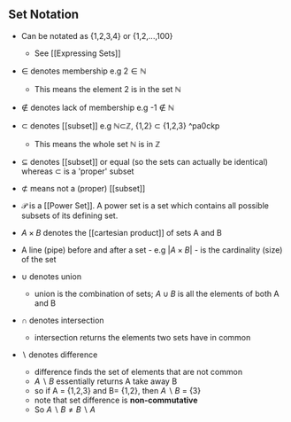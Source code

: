 ## Set Notation

- Can be notated as {1,2,3,4} or {1,2,...,100}
    - See [[Expressing Sets]]
    
- ∈ denotes membership e.g $2 ∈ ℕ$
    - This means the element 2 is in the set ℕ

- ∉ denotes lack of membership e.g -1 ∉ ℕ

- ⊂ denotes [[subset]] e.g ℕ⊂ℤ, {1,2} ⊂ {1,2,3} ^pa0ckp
    - This means the whole set ℕ is in ℤ

- ⊆ denotes [[subset]] or equal (so the sets can actually be identical) whereas ⊂ is a 'proper' subset

- ⊄ means not a (proper) [[subset]]

- $\mathcal P$ is a [[Power Set]]. A power set is a set which contains all possible subsets of its defining set.

- $A\times B$ denotes the [[cartesian product]] of sets A and B
- A line (pipe) before and after a set - e.g $|A\times B|$ - is the cardinality (size) of the set
- $\cup$ denotes union
    - union is the combination of sets; ${A \cup B}$ is all the elements of both A and B
- $\cap$  denotes intersection 
    - intersection returns the elements two sets have in common
- $\backslash$ denotes difference
    - difference finds the set of elements that are not common
    - ${A\backslash B}$ essentially returns A take away B
    - so if A = {1,2,3} and B= {1,2}, then ${A\backslash B}$ = {3}
    - note that set difference is **non-commutative**
    - So ${A\backslash B \neq B \backslash A}$
    